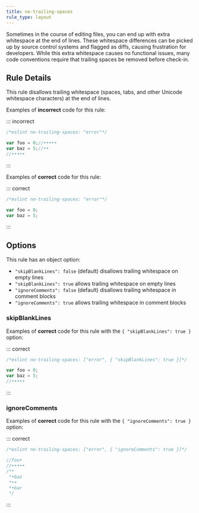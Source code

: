 ```yaml
---
title: no-trailing-spaces
rule_type: layout
---
```




Sometimes in the course of editing files, you can end up with extra whitespace at the end of lines. These whitespace differences can be picked up by source control systems and flagged as diffs, causing frustration for developers. While this extra whitespace causes no functional issues, many code conventions require that trailing spaces be removed before check-in.

## Rule Details

This rule disallows trailing whitespace (spaces, tabs, and other Unicode whitespace characters) at the end of lines.

Examples of **incorrect** code for this rule:

::: incorrect

```js
/*eslint no-trailing-spaces: "error"*/

var foo = 0;//•••••
var baz = 5;//••
//•••••
```

:::

Examples of **correct** code for this rule:

::: correct

```js
/*eslint no-trailing-spaces: "error"*/

var foo = 0;
var baz = 5;
```

:::

## Options

This rule has an object option:

* `"skipBlankLines": false` (default) disallows trailing whitespace on empty lines
* `"skipBlankLines": true` allows trailing whitespace on empty lines
* `"ignoreComments": false` (default) disallows trailing whitespace in comment blocks
* `"ignoreComments": true` allows trailing whitespace in comment blocks

### skipBlankLines

Examples of **correct** code for this rule with the `{ "skipBlankLines": true }` option:

::: correct

```js
/*eslint no-trailing-spaces: ["error", { "skipBlankLines": true }]*/

var foo = 0;
var baz = 5;
//•••••
```

:::

### ignoreComments

Examples of **correct** code for this rule with the `{ "ignoreComments": true }` option:

::: correct

```js
/*eslint no-trailing-spaces: ["error", { "ignoreComments": true }]*/

//foo•
//•••••
/**
 *•baz
 *••
 *•bar
 */
```

:::
